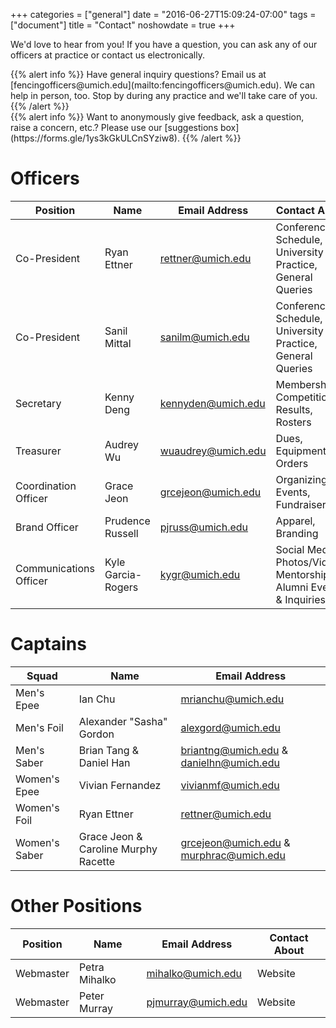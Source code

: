 +++
categories = ["general"]
date = "2016-06-27T15:09:24-07:00"
tags = ["document"]
title = "Contact"
noshowdate = true
+++

We'd love to hear from you! If you have a question, you can ask any of our officers at practice or contact us electronically.

<div class="container-fluid">
    <div class="row">

<div class="col-md-6">
{{% alert info %}}
Have general inquiry questions?
Email us at [fencingofficers@umich.edu](mailto:fencingofficers@umich.edu).
We can help in person, too. Stop by during any practice and we'll take care of you.
{{% /alert %}}
</div>

<div class="col-md-6">
{{% alert info %}}
Want to anonymously give feedback, ask a question, raise a concern, etc.?
Please use our [suggestions box](https://forms.gle/1ys3kGkULCnSYziw8).
{{% /alert %}}
</div>
</div>
</div>


# Officers
| Position               | Name                | Email Address                                   | Contact About                            |
|------------------------|---------------------|-------------------------------------------------|------------------------------------------|
| Co-President           | Ryan Ettner         | [rettner@umich.edu](mailto:rettner@umich.edu)   | Conference(s), Schedule, University Info, Practice, General Queries |
| Co-President           | Sanil Mittal        | [sanilm@umich.edu](mailto:sanilm@umich.edu)     | Conference(s), Schedule, University Info, Practice, General Queries |
| Secretary              | Kenny Deng          | [kennyden@umich.edu](mailto:kennyden@umich.edu) | Membership, Competition Results, Rosters |
| Treasurer              | Audrey Wu           | [wuaudrey@umich.edu](mailto:wuaudrey@umich.edu) | Dues, Equipment Orders                   |
| Coordination Officer   | Grace Jeon          | [grcejeon@umich.edu](mailto:grcejeon@umich.edu) | Organizing Events, Fundraisers           |
| Brand Officer          | Prudence Russell    | [pjruss@umich.edu](mailto:pjruss@umich.edu)  | Apparel, Branding                        |
| Communications Officer | Kyle Garcia-Rogers  | [kygr@umich.edu](mailto:kygr@umich.edu)       | Social Media, Photos/Videos, Mentorship, Alumni Events & Inquiries  |

# Captains
| Squad                  | Name                       | Email Address                                   |
|------------------------|----------------------------|-------------------------------------------------|
| Men's Epee             | Ian Chu                    | [mrianchu@umich.edu ](mailto:mrianchu@umich.edu)|
| Men's Foil             | Alexander "Sasha" Gordon   | [alexgord@umich.edu](mailto:alexgord@umich.edu) |
| Men's Saber            | Brian Tang & Daniel Han    | [briantng@umich.edu](mailto:briantng@umich.edu) & [danielhn@umich.edu](mailto:danielhn@umich.edu)    |
| Women's Epee           | Vivian Fernandez           | [vivianmf@umich.edu ](mailto:vivianmf@umich.edu)|
| Women's Foil           | Ryan Ettner                | [rettner@umich.edu](mailto:rettner@umich.edu) |
| Women's Saber          | Grace Jeon & Caroline Murphy Racette | [grcejeon@umich.edu](mailto:grcejeon@umich.edu) & [murphrac@umich.edu](mailto:murphrac@umich.edu)     |

# Other Positions
| Position               | Name            | Email Address                                   | Contact About                            |
|------------------------|-----------------|-------------------------------------------------|------------------------------------------|
| Webmaster              | Petra Mihalko   | [mihalko@umich.edu](mailto:mihalko@umich.edu)   | Website                                  |
| Webmaster              | Peter Murray    | [pjmurray@umich.edu](mailto:pjmurray@umich.edu) | Website                                  |
